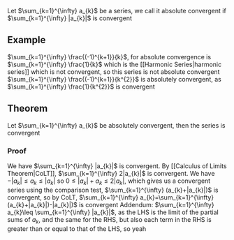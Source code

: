 Let $\sum_{k=1}^{\infty} a_{k}$ be a series, we call it absolute convergent if $\sum_{k=1}^{\infty} |a_{k}|$ is convergent
## Example
$\sum_{k=1}^{\infty} \frac{(-1)^{k+1}}{k}$, for absolute convergence is $\sum_{k=1}^{\infty} \frac{1}{k}$ which is the [[Harmonic Series|harmonic series]] which is not convergent, so this series is not absolute convergent
$\sum_{k=1}^{\infty} \frac{(-1)^{k+1}}{k^{2}}$ is absolutely convergent, as $\sum_{k=1}^{\infty} \frac{1}{k^{2}}$ is convergent
## Theorem
Let $\sum_{k=1}^{\infty} a_{k}$ be absolutely convergent, then the series is convergent
### Proof
We have $\sum_{k=1}^{\infty} |a_{k}|$ is convergent. By [[Calculus of Limits Theorem|CoLT]], $\sum_{k=1}^{\infty} 2|a_{k}|$ is convergent. We have $-|a_{k}|\leq a_{k}\leq|a_{k}|$ so $0\leq |a_{k}|+a_{k}\leq 2|a_{k}|$, which gives us a convergent series using the comparison test, $\sum_{k=1}^{\infty} (a_{k}+|a_{k}|)$ is convergent, so by CoLT, $\sum_{k=1}^{\infty} a_{k}=\sum_{k=1}^{\infty} (a_{k}+|a_{k}|)-|a_{k}|)$ is convergent
Addendum: $\sum_{k=1}^{\infty} a_{k}\leq \sum_{k=1}^{\infty} |a_{k}|$, as the LHS is the limit of the partial sums of $a_{k}$, and the same for the RHS, but also each term in the RHS is greater than or equal to that of the LHS, so yeah 